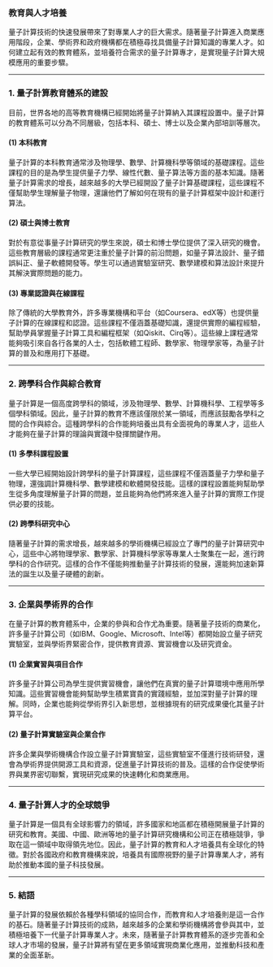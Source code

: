 ### 教育與人才培養

量子計算技術的快速發展帶來了對專業人才的巨大需求。隨著量子計算進入商業應用階段，企業、學術界和政府機構都在積極尋找具備量子計算知識的專業人才。如何建立起有效的教育體系，並培養符合需求的量子計算專才，是實現量子計算大規模應用的重要步驟。

---

### 1. **量子計算教育體系的建設**

目前，世界各地的高等教育機構已經開始將量子計算納入其課程設置中。量子計算的教育體系可以分為不同層級，包括本科、碩士、博士以及企業內部培訓等層次。

#### (1) **本科教育**
量子計算的本科教育通常涉及物理學、數學、計算機科學等領域的基礎課程。這些課程的目的是為學生提供量子力學、線性代數、量子算法等方面的基本知識。隨著量子計算需求的增長，越來越多的大學已經開設了量子計算基礎課程，這些課程不僅幫助學生理解量子物理，還讓他們了解如何在現有的量子計算框架中設計和運行算法。

#### (2) **碩士與博士教育**
對於有意從事量子計算研究的學生來說，碩士和博士學位提供了深入研究的機會。這些教育層級的課程通常更注重於量子計算的前沿問題，如量子算法設計、量子錯誤糾正、量子軟體開發等。學生可以通過實驗室研究、數學建模和算法設計來提升其解決實際問題的能力。

#### (3) **專業認證與在線課程**
除了傳統的大學教育外，許多專業機構和平台（如Coursera、edX等）也提供量子計算的在線課程和認證。這些課程不僅涵蓋基礎知識，還提供實際的編程經驗，幫助學員掌握量子計算工具和編程框架（如Qiskit、Cirq等）。這些線上課程通常能夠吸引來自各行各業的人士，包括軟體工程師、數學家、物理學家等，為量子計算的普及和應用打下基礎。

---

### 2. **跨學科合作與綜合教育**

量子計算是一個高度跨學科的領域，涉及物理學、數學、計算機科學、工程學等多個學科領域。因此，量子計算的教育不應該僅限於某一領域，而應該鼓勵各學科之間的合作與綜合。這種跨學科的合作能夠培養出具有全面視角的專業人才，這些人才能夠在量子計算的理論與實踐中發揮關鍵作用。

#### (1) **多學科課程設置**
一些大學已經開始設計跨學科的量子計算課程，這些課程不僅涵蓋量子力學和量子物理，還強調計算機科學、數學建模和軟體開發技能。這樣的課程設置能夠幫助學生從多角度理解量子計算的問題，並且能夠為他們將來進入量子計算的實際工作提供必要的技能。

#### (2) **跨學科研究中心**
隨著量子計算的需求增長，越來越多的學術機構已經設立了專門的量子計算研究中心，這些中心將物理學家、數學家、計算機科學家等專業人士聚集在一起，進行跨學科的合作研究。這樣的合作不僅能夠推動量子計算技術的發展，還能夠加速新算法的誕生以及量子硬體的創新。

---

### 3. **企業與學術界的合作**

在量子計算的教育體系中，企業的參與和合作尤為重要。隨著量子技術的商業化，許多量子計算公司（如IBM、Google、Microsoft、Intel等）都開始設立量子研究實驗室，並與學術界緊密合作，提供教育資源、實習機會以及研究資金。

#### (1) **企業實習與項目合作**
許多量子計算公司為學生提供實習機會，讓他們在真實的量子計算環境中應用所學知識。這些實習機會能夠幫助學生積累寶貴的實踐經驗，並加深對量子計算的理解。同時，企業也能夠從學術界引入新思想，並根據現有的研究成果優化其量子計算平台。

#### (2) **量子計算實驗室與企業合作**
許多企業與學術機構合作設立量子計算實驗室，這些實驗室不僅進行技術研發，還會為學術界提供開源工具和資源，促進量子計算技術的普及。這樣的合作促使學術界與業界密切聯繫，實現研究成果的快速轉化和商業應用。

---

### 4. **量子計算人才的全球競爭**

量子計算是一個具有全球影響力的領域，許多國家和地區都在積極開展量子計算的研究和教育。美國、中國、歐洲等地的量子計算研究機構和公司正在積極競爭，爭取在這一領域中取得領先地位。因此，量子計算的教育和人才培養具有全球化的特徵。對於各國政府和教育機構來說，培養具有國際視野的量子計算專業人才，將有助於推動本國的量子科技發展。

---

### 5. **結語**

量子計算的發展依賴於各種學科領域的協同合作，而教育和人才培養則是這一合作的基石。隨著量子計算技術的成熟，越來越多的企業和學術機構將會參與其中，並積極培養下一代量子計算專業人才。未來，隨著量子計算教育體系的逐步完善和全球人才市場的發展，量子計算將有望在更多領域實現商業化應用，並推動科技和產業的全面革新。